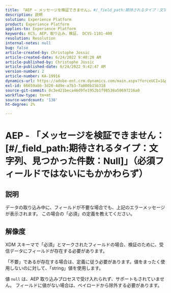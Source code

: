 ```yaml
---
title: 「AEP — メッセージを検証できません」。#/_field_path:期待されるタイプ：文字列、見つかった件数：Null」（必須フィールドではないフィールドにもかかわらず）
description: 説明
solution: Experience Platform
product: Experience Platform
applies-to: Experience Platform
keywords: KCS, AEP，取り込み，検証， DCVS-1101-400
resolution: Resolution
internal-notes: null
bug: false
article-created-by: Christophe Jossic
article-created-date: 6/24/2022 9:40:28 AM
article-published-by: Christophe Jossic
article-published-date: 6/24/2022 9:42:47 AM
version-number: 2
article-number: KA-19916
dynamics-url: https://adobe-ent.crm.dynamics.com/main.aspx?forceUCI=1&pagetype=entityrecord&etn=knowledgearticle&id=93e32fab-a1f3-ec11-bb3d-6045bd01565f
exl-id: 66659abb-3d20-4d9e-a7b3-7a800b15b318
source-git-commit: 0c3e421beca46d9fe1952b1f98538a50697216a0
workflow-type: tm+mt
source-wordcount: '138'
ht-degree: 2%

---
```


# AEP - 「メッセージを検証できません： [#/_field_path:期待されるタイプ：文字列、見つかった件数：Null]」（必須フィールドではないにもかかわらず）

## 説明

データの取り込み中に、フィールドが不要な場合でも、上記のエラーメッセージが表示されます。 この場合の「必須」の定義を教えてください。

## 解像度


XDM スキーマで「必須」とマークされたフィールドの場合、検証のために、受信データにフィールドが存在する必要があります。

「不要」であるが存在する場合は、定義に従う必要があります。値をまったく使用しないのに対して、「string」値を使用します。



値 `null` は、AEP 取り込みプロセスで受け入れられず、サポートもされていません。 フィールドに値がない場合は、ペイロードから除外する必要があります。
